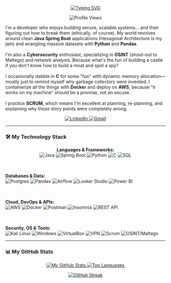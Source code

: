 <p align="center">
  <a href="https://git.io/typing-svg"><img src="https://readme-typing-svg.herokuapp.com?font=Fira+Code&size=30&pause=1000&color=00D1B2&center=true&vCenter=true&width=600&lines=Hi%2C+I'm+[YOUR-NAME]+%F0%9F%91%8B;Building+secure+systems...;...and+then+figuring+out+how+to+break+them." alt="Typing SVG"></a>
</p>

<p align="center">
  <img src="https://komarev.com/ghpvc/?username=SeijiHoshino1&label=Profile%20Views&color=blueviolet&style=flat-square" alt="Profile Views" />
</p>

<p align="left">
  I'm a developer who enjoys building secure, scalable systems... and then figuring out how to break them (ethically, of course). My world revolves around clean <strong>Java Spring Boot</strong> applications (Hexagonal Architecture is my jam) and wrangling massive datasets with <strong>Python</strong> and <strong>Pandas</strong>.
  <br><br>
  I'm also a <strong>Cybersecurity</strong> enthusiast, specializing in <strong>OSINT</strong> (shout-out to Maltego) and network analysis. Because what's the fun of building a castle if you don't know how to build a moat and spot a spy?
  <br><br>
  I occasionally dabble in <strong>C</strong> for some "fun" with dynamic memory allocation—mostly just to remind myself why garbage collectors were invented. I containerize all the things with <strong>Docker</strong> and deploy on <strong>AWS</strong>, because "it works on my machine" should be a promise, not an excuse.
  <br><br>
  I practice <strong>SCRUM</strong>, which means I'm excellent at planning, re-planning, and explaining why those story points were completely wrong.
</p>

<p align="center">
  <a href="https://www.linkedin.com/in/seiji-andre-h-150b172a2/" target="_blank">
    <img src="https://img.shields.io/badge/LinkedIn-0A66C2?style=for-the-badge&logo=linkedin&logoColor=white" alt="LinkedIn">
  </a>
  <a href="mailto:seijihoshino@outlook.com" target="_blank">
    <img src="https://img.shields.io/badge/Gmail-EA4335?style=for-the-badge&logo=gmail&logoColor=white" alt="Gmail">
  </a>
  </p>

---

### 🛠️ My Technology Stack

<p align="center">
  <strong>Languages & Frameworks:</strong><br>
  <img src="https://img.shields.io/badge/Java-ED8B00?style=for-the-badge&logo=openjdk&logoColor=white" alt="Java">
  <img src="https://img.shields.io/badge/Spring-6DB33F?style=for-the-badge&logo=spring&logoColor=white" alt="Spring Boot">
  <img src="https://img.shields.io/badge/Python-3776AB?style=for-the-badge&logo=python&logoColor=white" alt="Python">
  <img src="https://img.shields.io/badge/C-A8B9CC?style=for-the-badge&logo=c&logoColor=black" alt="C">
  <img src="https://img.shields.io/badge/SQL-000000?style=for-the-badge&logo=sqlite&logoColor=white" alt="SQL">

  <br><br>
  <strong>Databases & Data:</strong><br>
  <img src="https://img.shields.io/badge/PostgreSQL-4169E1?style=for-the-badge&logo=postgresql&logoColor=white" alt="Postgres">
  <img src="https://img.shields.io/badge/Pandas-150458?style=for-the-badge&logo=pandas&logoColor=white" alt="Pandas">
  <img src="https://img.shields.io/badge/Apache%20Airflow-017CEE?style=for-the-badge&logo=apacheairflow&logoColor=white" alt="Airflow">
  <img src="https://img.shields.io/badge/Looker-4285F4?style=for-the-badge&logo=googlelookerstudio&logoColor=white" alt="Looker Studio">
  <img src="https://img.shields.io/badge/Power%20BI-F2C811?style=for-the-badge&logo=powerbi&logoColor=black" alt="Power BI">

  <br><br>
  <strong>Cloud, DevOps & APIs:</strong><br>
  <img src="https://img.shields.io/badge/AWS-232F3E?style=for-the-badge&logo=amazonwebservices&logoColor=white" alt="AWS">
  <img src="https://img.shields.io/badge/Docker-2496ED?style=for-the-badge&logo=docker&logoColor=white" alt="Docker">
  <img src="https://img.shields.io/badge/Postman-FF6C37?style=for-the-badge&logo=postman&logoColor=white" alt="Postman">
  <img src="https://img.shields.io/badge/Insomnia-4000BF?style=for-the-badge&logo=insomnia&logoColor=white" alt="Insomnia">
  <img src="https://img.shields.io/badge/REST%20API-000000?style=for-the-badge&logo=fastapi&logoColor=white" alt="REST API">

  <br><br>
  <strong>Security, OS & Tools:</strong><br>
  <img src="https://img.shields.io/badge/Kali%20Linux-557C94?style=for-the-badge&logo=kalilinux&logoColor=white" alt="Kali Linux">
  <img src="https://img.shields.io/badge/Windows-0078D4?style=for-the-badge&logo=windows&logoColor=white" alt="Windows">
  <img src="https://img.shields.io/badge/VirtualBox-183A61?style=for-the-badge&logo=virtualbox&logoColor=white" alt="VirtualBox">
  <img src="https://img.shields.io/badge/VPN-000000?style=for-the-badge&logo=openvpn&logoColor=white" alt="VPN">
  <img src="https://img.shields.io/badge/SCRUM-000000?style=for-the-badge&logo=jira&logoColor=cyan" alt="Scrum">
  <img src="https://img.shields.io/badge/OSINT-Maltego-red?style=for-the-badge" alt="OSINT/Maltego">
  
</p>

---

### 📊 My GitHub Stats

<p align="center">
  <a href="https://github.com/anuraghazra/github-readme-stats">
    <img 
      align="center" 
      src="https://github-readme-stats.vercel.app/api?username=[YOUR-USERNAME]&show_icons=true&theme=dracula&include_all_commits=true&count_private=true" 
      alt="My GitHub Stats"
    />
  </a>
  
  <a href="https://github.com/anuraghazra/github-readme-stats">
    <img 
      align="center" 
      src="https://github-readme-stats.vercel.app/api/top-langs/?username=[YOUR-USERNAME]&layout=compact&theme=dracula" 
      alt="Top Languages"
    />
  </a>
</p>

<p align="center">
  <a href="https://github-readme-streak-stats.herokuapp.com">
    <img 
      align="center" 
      src="https://github-readme-streak-stats.herokuapp.com/?user=[YOUR-USERNAME]&theme=dark-blue&border_radius=5&date_format=M%20j%5B%2C%20Y%5D" 
      alt="GitHub Streak"
    />
  </a>
</p>
